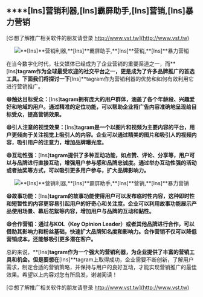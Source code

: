 ## ****[Ins]**营销利器,**[Ins]**霸屏助手,**[Ins]**营销,**[Ins]**暴力营销**

[😍想了解推广相关软件的朋友请登录 http://www.vst.tw](http://www.vst.tw)

 <center><img src="https://vst.tw/MP4/tuiguang/png/8.png" alt="**[Ins]**营销利器,**[Ins]**霸屏助手,**[Ins]**营销,**[Ins]**暴力营销"></center>

在当今数字化时代，社交媒体已经成为了企业营销的重要渠道之一，而**[Ins]**tagram作为全球最受欢迎的社交平台之一，更是成为了许多品牌推广的首选工具。下面我们将探讨一下**[Ins]**tagram作为营销利器的优势和如何有效利用它进行营销推广。

**😄触达目标受众：**[Ins]**tagram拥有庞大的用户群体，涵盖了各个年龄段、兴趣爱好和地域的用户。通过精准的定位功能，可以帮助企业将广告内容准确地呈现给目标受众，提高营销效果。**

**😄引人注意的视觉效果：**[Ins]**tagram是一个以图片和视频为主要内容的平台，用户更倾向于关注视觉上吸引人的内容。企业可以通过精美的图片和吸引人的视频内容，吸引用户的注意力，增加品牌曝光度。**

**😄互动性强：**[Ins]**tagram提供了多种互动功能，如点赞、评论、分享等，用户可以与品牌进行直接互动，增强用户参与感和品牌忠诚度。通过举办互动性强的活动或者抽奖等方式，可以吸引更多用户参与，扩大品牌影响力。**

 <center><img src="https://vst.tw/MP4/tuiguang/png/7.png" alt="**[Ins]**营销利器,**[Ins]**霸屏助手,**[Ins]**营销,**[Ins]**暴力营销"></center>

**😄故事功能：**[Ins]**tagram的故事功能使得用户可以发布临时性内容，这种即时性和短暂性的内容更容易引起用户的好奇心和关注度。企业可以利用故事功能展示产品使用场景、幕后花絮等内容，增加用户与品牌的互动和黏性。**

**😄合作营销：通过与KOL（Key Opinion Leader）或者其他品牌进行合作，可以借助其影响力和粉丝基础，快速扩大品牌知名度和影响力。合作营销不仅可以降低营销成本，还能够吸引更多潜在客户。**

总的来说，**[Ins]**tagram作为一个强大的营销利器，为企业提供了丰富的营销工具和机会。但是要想在**[Ins]**tagram上取得成功，企业需要不断创新，了解用户需求，制定合适的营销策略，并保持与用户的良好互动，才能实现营销推广的最佳效果。希望以上内容对您有所启发，谢谢阅读！

[😍想了解推广相关软件的朋友请登录 http://www.vst.tw](http://www.vst.tw)



